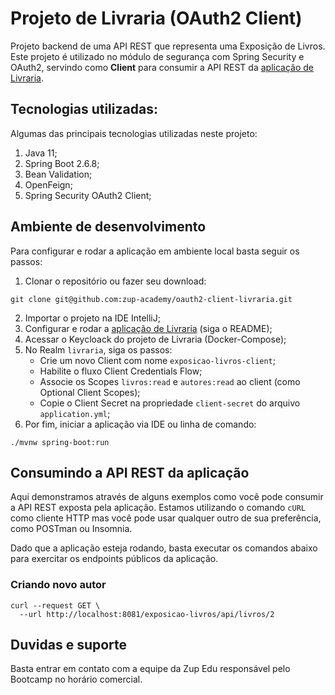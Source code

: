 # Projeto de Livraria (OAuth2 Client)

Projeto backend de uma API REST que representa uma Exposição de Livros. Este projeto é utilizado no módulo de segurança com Spring Security e OAuth2, servindo como **Client** para consumir a API REST da [aplicação de Livraria](https://github.com/zup-academy/oauth2-resourceserver-livraria/tree/with-spring-security-and-tests).

## Tecnologias utilizadas:

Algumas das principais tecnologias utilizadas neste projeto:

1. Java 11;
2. Spring Boot 2.6.8;
3. Bean Validation;
4. OpenFeign;
5. Spring Security OAuth2 Client;

## Ambiente de desenvolvimento

Para configurar e rodar a aplicação em ambiente local basta seguir os passos:

1. Clonar o repositório ou fazer seu download:

```shell
git clone git@github.com:zup-academy/oauth2-client-livraria.git
```
2. Importar o projeto na IDE IntelliJ;
3. Configurar e rodar a [aplicação de Livraria](https://github.com/zup-academy/oauth2-resourceserver-livraria/tree/with-spring-security-and-tests) (siga o README);
4. Acessar o Keycloack do projeto de Livraria (Docker-Compose);
5. No Realm `livraria`, siga os passos:
   - Crie um novo Client com nome `exposicao-livros-client`;
   - Habilite o fluxo Client Credentials Flow;
   - Associe os Scopes `livros:read` e `autores:read` ao client (como Optional Client Scopes);
   - Copie o Client Secret na propriedade `client-secret` do arquivo `application.yml`;
6. Por fim, iniciar a aplicação via IDE ou linha de comando:

```shell
./mvnw spring-boot:run
``` 

## Consumindo a API REST da aplicação

Aqui demonstramos através de alguns exemplos como você pode consumir a API REST exposta pela aplicação. Estamos utilizando o comando `cURL` como cliente HTTP mas você pode usar qualquer outro de sua preferência, como POSTman ou Insomnia. 

Dado que a aplicação esteja rodando, basta executar os comandos abaixo para exercitar os endpoints públicos da aplicação.

### Criando novo autor

```shell
curl --request GET \
  --url http://localhost:8081/exposicao-livros/api/livros/2
```

## Duvidas e suporte

Basta entrar em contato com a equipe da Zup Edu responsável pelo Bootcamp no horário comercial.